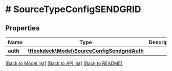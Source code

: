 # # SourceTypeConfigSENDGRID

## Properties

Name | Type | Description | Notes
------------ | ------------- | ------------- | -------------
**auth** | [**\Hookdeck\Model\SourceConfigSendgridAuth**](SourceConfigSendgridAuth.md) |  | [optional]

[[Back to Model list]](../../README.md#models) [[Back to API list]](../../README.md#endpoints) [[Back to README]](../../README.md)
